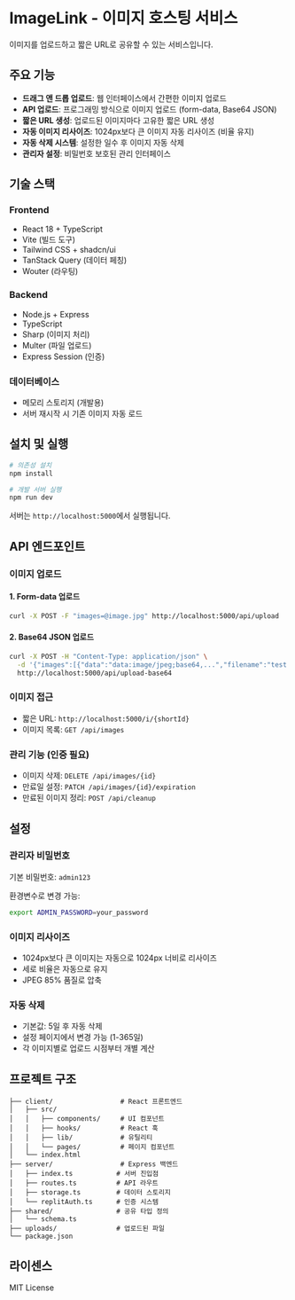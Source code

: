 # ImageLink - 이미지 호스팅 서비스

이미지를 업로드하고 짧은 URL로 공유할 수 있는 서비스입니다.

## 주요 기능

- **드래그 앤 드롭 업로드**: 웹 인터페이스에서 간편한 이미지 업로드
- **API 업로드**: 프로그래밍 방식으로 이미지 업로드 (form-data, Base64 JSON)
- **짧은 URL 생성**: 업로드된 이미지마다 고유한 짧은 URL 생성
- **자동 이미지 리사이즈**: 1024px보다 큰 이미지 자동 리사이즈 (비율 유지)
- **자동 삭제 시스템**: 설정한 일수 후 이미지 자동 삭제
- **관리자 설정**: 비밀번호 보호된 관리 인터페이스

## 기술 스택

### Frontend
- React 18 + TypeScript
- Vite (빌드 도구)
- Tailwind CSS + shadcn/ui
- TanStack Query (데이터 페칭)
- Wouter (라우팅)

### Backend
- Node.js + Express
- TypeScript
- Sharp (이미지 처리)
- Multer (파일 업로드)
- Express Session (인증)

### 데이터베이스
- 메모리 스토리지 (개발용)
- 서버 재시작 시 기존 이미지 자동 로드

## 설치 및 실행

```bash
# 의존성 설치
npm install

# 개발 서버 실행
npm run dev
```

서버는 `http://localhost:5000`에서 실행됩니다.

## API 엔드포인트

### 이미지 업로드

#### 1. Form-data 업로드
```bash
curl -X POST -F "images=@image.jpg" http://localhost:5000/api/upload
```

#### 2. Base64 JSON 업로드
```bash
curl -X POST -H "Content-Type: application/json" \
  -d '{"images":[{"data":"data:image/jpeg;base64,...","filename":"test.jpg","mimeType":"image/jpeg"}]}' \
  http://localhost:5000/api/upload-base64
```

### 이미지 접근
- 짧은 URL: `http://localhost:5000/i/{shortId}`
- 이미지 목록: `GET /api/images`

### 관리 기능 (인증 필요)
- 이미지 삭제: `DELETE /api/images/{id}`
- 만료일 설정: `PATCH /api/images/{id}/expiration`
- 만료된 이미지 정리: `POST /api/cleanup`

## 설정

### 관리자 비밀번호
기본 비밀번호: `admin123`

환경변수로 변경 가능:
```bash
export ADMIN_PASSWORD=your_password
```

### 이미지 리사이즈
- 1024px보다 큰 이미지는 자동으로 1024px 너비로 리사이즈
- 세로 비율은 자동으로 유지
- JPEG 85% 품질로 압축

### 자동 삭제
- 기본값: 5일 후 자동 삭제
- 설정 페이지에서 변경 가능 (1-365일)
- 각 이미지별로 업로드 시점부터 개별 계산

## 프로젝트 구조

```
├── client/                 # React 프론트엔드
│   ├── src/
│   │   ├── components/     # UI 컴포넌트
│   │   ├── hooks/          # React 훅
│   │   ├── lib/            # 유틸리티
│   │   └── pages/          # 페이지 컴포넌트
│   └── index.html
├── server/                 # Express 백엔드
│   ├── index.ts           # 서버 진입점
│   ├── routes.ts          # API 라우트
│   ├── storage.ts         # 데이터 스토리지
│   └── replitAuth.ts      # 인증 시스템
├── shared/                # 공유 타입 정의
│   └── schema.ts
├── uploads/               # 업로드된 파일
└── package.json
```

## 라이센스

MIT License